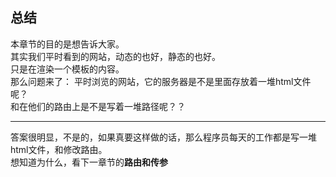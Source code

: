 ## 总结  
本章节的目的是想告诉大家。  
其实我们平时看到的网站，动态的也好，静态的也好。  
只是在渲染一个模板的内容。  
那么问题来了：
平时浏览的网站，它的服务器是不是里面存放着一堆html文件呢？  
和在他们的路由上是不是写着一堆路径呢？？  
***
答案很明显，不是的，如果真要这样做的话，那么程序员每天的工作都是写一堆html文件，和修改路由。  
想知道为什么，看下一章节的**路由和传参**
